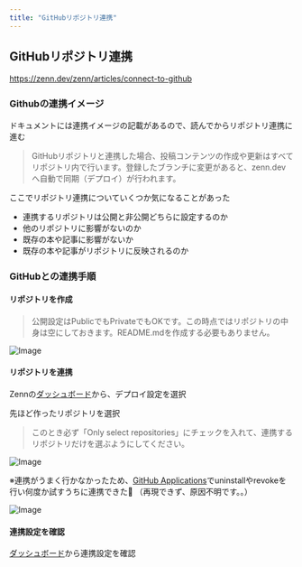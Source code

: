 ```yaml
---
title: "GitHubリポジトリ連携"
---
```


## GitHubリポジトリ連携

https://zenn.dev/zenn/articles/connect-to-github

### Githubの連携イメージ

ドキュメントには連携イメージの記載があるので、読んでからリポジトリ連携に進む

> GitHubリポジトリと連携した場合、投稿コンテンツの作成や更新はすべてリポジトリ内で行います。登録したブランチに変更があると、zenn.devへ自動で同期（デプロイ）が行われます。

ここでリポジトリ連携についていくつか気になることがあった

- 連携するリポジトリは公開と非公開どちらに設定するのか
- 他のリポジトリに影響がないのか
- 既存の本や記事に影響がないか
- 既存の本や記事がリポジトリに反映されるのか

### GitHubとの連携手順

#### リポジトリを作成

> 公開設定はPublicでもPrivateでもOKです。この時点ではリポジトリの中身は空にしておきます。README.mdを作成する必要もありません。

![Image](https://user-images.githubusercontent.com/113865871/219830122-a2036de5-7d3a-4c27-8621-8e2d8e34e1ad.png)

#### リポジトリを連携

Zennの[ダッシュボード](https://zenn.dev/dashboard/deploys)から、デプロイ設定を選択

先ほど作ったリポジトリを選択

> このとき必ず「Only select repositories」にチェックを入れて、連携するリポジトリだけを選ぶようにしてください。

![Image](https://user-images.githubusercontent.com/113865871/219830494-318a10c2-9da6-4acf-9807-dd77098152b3.png)


※連携がうまく行かなかったため、[GitHub Applications](https://github.com/settings/installations)でuninstallやrevokeを行い何度か試すうちに連携できた🧐
（再現できず、原因不明です。。）


![Image](https://user-images.githubusercontent.com/113865871/219830819-30ec25a7-2734-4a67-938a-2a073295d404.png)


#### 連携設定を確認

[ダッシュボード](https://zenn.dev/dashboard/deploys?tab=repo_settings)から連携設定を確認